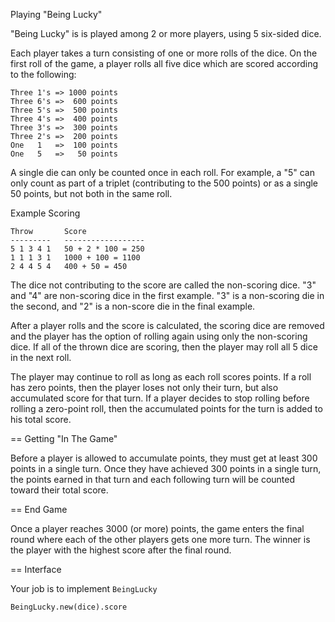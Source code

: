 Playing "Being Lucky"

"Being Lucky" is is played among 2 or more players, using 5
six-sided dice.

Each player takes a turn consisting of one or more rolls of the dice.
On the first roll of the game, a player rolls all five dice which are
scored according to the following:

    Three 1's => 1000 points
    Three 6's =>  600 points
    Three 5's =>  500 points
    Three 4's =>  400 points
    Three 3's =>  300 points
    Three 2's =>  200 points
    One   1   =>  100 points
    One   5   =>   50 points

A single die can only be counted once in each roll.  For example,
a "5" can only count as part of a triplet (contributing to the 500
points) or as a single 50 points, but not both in the same roll.

Example Scoring


    Throw       Score
    ---------   ------------------
    5 1 3 4 1   50 + 2 * 100 = 250
    1 1 1 3 1   1000 + 100 = 1100
    2 4 4 5 4   400 + 50 = 450

The dice not contributing to the score are called the non-scoring
dice.  "3" and "4" are non-scoring dice in the first example.  "3" is
a non-scoring die in the second, and "2" is a non-score die in the
final example.

After a player rolls and the score is calculated, the scoring dice are
removed and the player has the option of rolling again using only the
non-scoring dice. If all of the thrown dice are scoring, then the
player may roll all 5 dice in the next roll.

The player may continue to roll as long as each roll scores points. If
a roll has zero points, then the player loses not only their turn, but
also accumulated score for that turn. If a player decides to stop
rolling before rolling a zero-point roll, then the accumulated points
for the turn is added to his total score.

== Getting "In The Game"

Before a player is allowed to accumulate points, they must get at
least 300 points in a single turn. Once they have achieved 300 points
in a single turn, the points earned in that turn and each following
turn will be counted toward their total score.

== End Game

Once a player reaches 3000 (or more) points, the game enters the final
round where each of the other players gets one more turn. The winner
is the player with the highest score after the final round.

== Interface

Your job is to implement `BeingLucky`

    BeingLucky.new(dice).score
